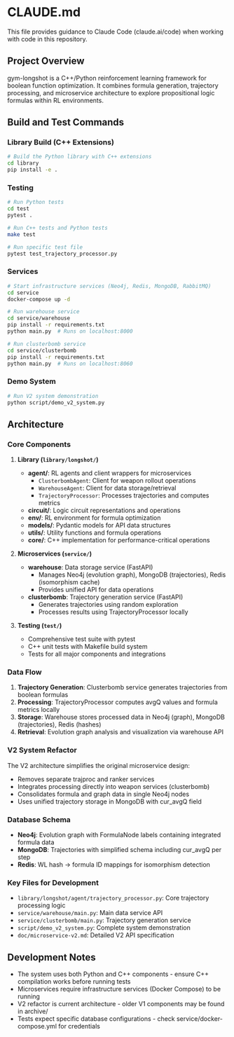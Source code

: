 # CLAUDE.md

This file provides guidance to Claude Code (claude.ai/code) when working with code in this repository.

## Project Overview

gym-longshot is a C++/Python reinforcement learning framework for boolean function optimization. It combines formula generation, trajectory processing, and microservice architecture to explore propositional logic formulas within RL environments.

## Build and Test Commands

### Library Build (C++ Extensions)
```bash
# Build the Python library with C++ extensions
cd library
pip install -e .
```

### Testing
```bash
# Run Python tests
cd test
pytest .

# Run C++ tests and Python tests
make test

# Run specific test file
pytest test_trajectory_processor.py
```

### Services
```bash
# Start infrastructure services (Neo4j, Redis, MongoDB, RabbitMQ)
cd service
docker-compose up -d

# Run warehouse service
cd service/warehouse
pip install -r requirements.txt
python main.py  # Runs on localhost:8000

# Run clusterbomb service  
cd service/clusterbomb
pip install -r requirements.txt
python main.py  # Runs on localhost:8060
```

### Demo System
```bash
# Run V2 system demonstration
python script/demo_v2_system.py
```

## Architecture

### Core Components

1. **Library (`library/longshot/`)**
   - **agent/**: RL agents and client wrappers for microservices
     - `ClusterbombAgent`: Client for weapon rollout operations
     - `WarehouseAgent`: Client for data storage/retrieval  
     - `TrajectoryProcessor`: Processes trajectories and computes metrics
   - **circuit/**: Logic circuit representations and operations
   - **env/**: RL environment for formula optimization
   - **models/**: Pydantic models for API data structures
   - **utils/**: Utility functions and formula operations
   - **core/**: C++ implementation for performance-critical operations

2. **Microservices (`service/`)**
   - **warehouse**: Data storage service (FastAPI)
     - Manages Neo4j (evolution graph), MongoDB (trajectories), Redis (isomorphism cache)
     - Provides unified API for data operations
   - **clusterbomb**: Trajectory generation service (FastAPI)  
     - Generates trajectories using random exploration
     - Processes results using TrajectoryProcessor locally

3. **Testing (`test/`)**
   - Comprehensive test suite with pytest
   - C++ unit tests with Makefile build system
   - Tests for all major components and integrations

### Data Flow

1. **Trajectory Generation**: Clusterbomb service generates trajectories from boolean formulas
2. **Processing**: TrajectoryProcessor computes avgQ values and formula metrics locally
3. **Storage**: Warehouse stores processed data in Neo4j (graph), MongoDB (trajectories), Redis (hashes)
4. **Retrieval**: Evolution graph analysis and visualization via warehouse API

### V2 System Refactor

The V2 architecture simplifies the original microservice design:
- Removes separate trajproc and ranker services
- Integrates processing directly into weapon services (clusterbomb)
- Consolidates formula and graph data in single Neo4j nodes
- Uses unified trajectory storage in MongoDB with cur_avgQ field

### Database Schema

- **Neo4j**: Evolution graph with FormulaNode labels containing integrated formula data
- **MongoDB**: Trajectories with simplified schema including cur_avgQ per step
- **Redis**: WL hash → formula ID mappings for isomorphism detection

### Key Files for Development

- `library/longshot/agent/trajectory_processor.py`: Core trajectory processing logic
- `service/warehouse/main.py`: Main data service API
- `service/clusterbomb/main.py`: Trajectory generation service
- `script/demo_v2_system.py`: Complete system demonstration
- `doc/microservice-v2.md`: Detailed V2 API specification

## Development Notes

- The system uses both Python and C++ components - ensure C++ compilation works before running tests
- Microservices require infrastructure services (Docker Compose) to be running
- V2 refactor is current architecture - older V1 components may be found in archive/
- Tests expect specific database configurations - check service/docker-compose.yml for credentials